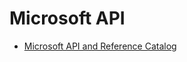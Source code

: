 # Microsoft API

- [Microsoft API and Reference Catalog](https://msdn.microsoft.com/library?url=%2flibrary%2fCHS%2fvccore%2fhtml%2f_core_internet_server_api_.28.isapi.29_.extensions.asp)
